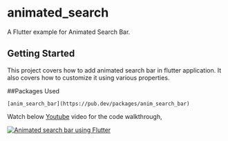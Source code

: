 # animated_search

A Flutter example for Animated Search Bar.

## Getting Started

This project covers how to add animated search bar in flutter application. It also covers how to customize it using various properties.


##Packages Used

	[anim_search_bar](https://pub.dev/packages/anim_search_bar)
	

Watch below [Youtube](https://www.youtube.com/watch?v=5h6NI4SuBvY) video for the code walkthrough,

[![Animated search bar using Flutter](https://img.youtube.com/vi/5h6NI4SuBvY/0.jpg)](https://www.youtube.com/watch?v=5h6NI4SuBvY)